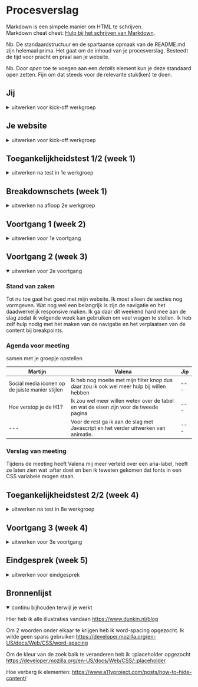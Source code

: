 # Procesverslag
Markdown is een simpele manier om HTML te schrijven.  
Markdown cheat cheet: [Hulp bij het schrijven van Markdown](https://github.com/adam-p/markdown-here/wiki/Markdown-Cheatsheet).

Nb. De standaardstructuur en de spartaanse opmaak van de README.md zijn helemaal prima. Het gaat om de inhoud van je procesverslag. Besteedt de tijd voor pracht en praal aan je website.

Nb. Door *open* toe te voegen aan een *details* element kun je deze standaard open zetten. Fijn om dat steeds voor de relevante stuk(ken) te doen.





## Jij

<details>
  <summary>uitwerken voor kick-off werkgroep</summary>

  ### Auteur:
  Martijn Kooijman

  #### Je startniveau:
  Rood

  #### Je focus:
  Responsiveness
 
</details>





## Je website

<details>
  <summary>uitwerken voor kick-off werkgroep</summary>

  ### Je opdracht:
  https://www.dunkin.nl/

  #### Screenshot(s) van de eerste pagina (small screen): 
  hier de naam van de pagina  
  <img src="readme-images/Dunkin1.png" width="375px" alt="omschrijving van de pagina">

  #### Screenshot(s) van de tweede pagina (small screen):
  hier de naam van de pagina  
  <img src="readme-images/Dunkin2.png" width="375px" alt="omschrijving van de pagina">
 
</details>



## Toegankelijkheidstest 1/2 (week 1)

<details>
  <summary>uitwerken na test in 1e werkgroep</summary>

  ### Bevindingen
  Lijst met je bevindingen die in de test naar voren kwamen:

  #### Screenreader
  Hier korte omschrijving (met indien nodig afbeeldingen)
  Ik ben met een screenreader door de website gegaan. Deze leest alle informatie voor. Het gebruik van een screenreader was nieuw voor mij en een uitdaging om erachter te komen hoe alles werkt. Ik heb meer inzichten gekregen in hoe een persoon met screenreader een website ervaart.

  #### Muis en Toetsenbord 
  Ik ben door de website van Dunkin heen gegaan met d.m.v. muis en toetsenbord. Opvallend is dat als men alleen met een toetsenbord door de website heen gaat er belangrijke informatie wordt overgeslagen. In mijn versie van de website ga ik dit zeker verbeteren door alle relevante informatie toegangkelijk te maken voor gebruikers met een visuele beperking.

  #### Motoriek (shocks, elastiekjes)
  We kregen een schokband op onze armen geplakt en hebben geprobeerd om gebruik te maken van de website. Wat mij opviel is dat simpele acties veel tijd kunnen kosten. Daarom moeten acties zo min mogelijk moeite kosten om tot een eindresultaat te komen.


  #### Visueel (brillen, contrast, kleurenblind, dark/light).
  Elke bril had zijn eigen unieke 'belemmering'. Hierdoor kreeg ik een indruk wat mensen met beperkt zicht ervaren als ze een website bezoeken.
  Belangrijke uitgangspunten zijn:
  - Dark mode voor mensen die gevoelig zijn voor licht
  - Duidelijk contrast, vormen zijn duidelijk en men kan zien waar ze beginnen en eindigen
  - Duidelijke labels bij elementen
 
</details>



## Breakdownschets (week 1)

<details>
  <summary>uitwerken na afloop 2e werkgroep</summary>

  ### de hele pagina: 
  
  <img src="https://user-images.githubusercontent.com/118127943/203886476-e18aa12c-6652-4abe-b72e-325d0d80152c.png" width="375px" alt="breakdown van de hele pagina">
  <img src="https://user-images.githubusercontent.com/118127943/203886478-0cea0aab-11ea-478f-b5fd-5421f0a33c8b.png" width="375px" alt="breakdown van de hele pagina">
  <img src="https://user-images.githubusercontent.com/118127943/203886480-a1ee46c7-f7ee-4dd7-9dd3-7958bbd8c34f.png" width="375px" alt="breakdown van de hele pagina">
  <img src="https://user-images.githubusercontent.com/118127943/203886483-64efe994-4899-48ed-a4c5-eac636a25d8a.png" width="375px" alt="breakdown van de hele pagina">
  <img src="https://user-images.githubusercontent.com/118127943/203886487-bb86a87c-1f10-4a3d-8e3a-fac33abf367d.png" width="375px" alt="breakdown van de hele pagina">
  <img src="https://user-images.githubusercontent.com/118127943/203886488-18606721-89ee-4f5a-ab2b-73eb0ef3cc18.png" width="375px" alt="breakdown van de hele pagina">
  <img src="https://user-images.githubusercontent.com/118127943/203886490-e6e8dfc2-cda5-4021-bd44-864e9bfb1699.png" width="375px" alt="breakdown van de hele pagina">
  <img src="https://user-images.githubusercontent.com/118127943/203886473-c59f7f10-551e-497f-a0d8-b0937dcf4f6f.png" width="375px" alt="breakdown van de hele pagina">

  ### dynamisch deel (bijv menu): 
  <img src="https://user-images.githubusercontent.com/118127943/203887956-0940e2d8-cd3e-4711-b1d0-1cb144efffd5.png" width="375px" alt="breakdown van een dynamisch deel">
  
  ### wellicht nog een dynamisch deel (bijv filter): 
  <img src="readme-images/dummy-plaatje.jpg" width="375px" alt="breakdown van nog een dynamisch deel">

</details>





## Voortgang 1 (week 2)

<details>
  <summary>uitwerken voor 1e voortgang</summary>

  ### Stand van zaken
  Ik vind het lastig om met CSS grid te werken. Ik heb zelf veel ervaring met flex box en ik wil zelf ook veel leren over grid. Aankomend weekend ga ik een inhaalslag maken om mijn eerste pagina volledig vorm te geven met CSS.

  ### Agenda voor meeting
  samen met je groepje opstellen

  | Martijn        | Jip          | Valena   |
  | ---            | ---                | ---          |
  | HTML Structuur presenteren | Voortgang met teamgenoten bespreken             | Ik wil bespreken over de grid van dropdown menu    |
  | Werking CSS ´order´ laten zien    | Planning van afgelopen weken | feedback van mijn team |
  | Positioning van plaatjes        | Hoe zijn jullie gestart?                | Eventuele tips          |
  | Eventuele tips van groepsgenoten        |                 |           |


  ### Verslag van meeting
  Wij hebben elkaars werk bekeken en beoordeeld. Zelf moet ik nog veel werk verrichten in de CSS. Ik heb Valena geholpen met haar CSS omdat een carousel niet helemaal werkte. Verder heb ik Jip uitgelegd hoe je het beste kunt beginnen met de start van zijn website. Ik heb verteld dat hij het beste met de HTML structuur kan beginnen en daarna vormgeven. Ook heb ik toegelicht hoe CSS flex 'order' werkt

</details>





## Voortgang 2 (week 3)

<details open>
  <summary>uitwerken voor 2e voortgang</summary>

  ### Stand van zaken
  Tot nu toe gaat het goed met mijn website. Ik moet alleen de secties nog vormgeven. Wat nog wel een belangrijk is zijn de navigatie en het daadwerkelijk responsive maken. Ik ga daar dit weekend hard mee aan de slag zodat ik volgende week kan gebruiken om veel vragen te stellen. Ik heb zelf hulp nodig met het maken van de navigatie en het verplaatsen van de content bij breakpoints.


  ### Agenda voor meeting
  samen met je groepje opstellen

  | Martijn      | Valena         | Jip    |
  | ---            | ---                | --- |
  | Social media iconen op de juiste manier stijlen  | Ik heb nog moeite met mijn filter knop dus daar zou ik ook wel meer hulp bij willen hebben | --- |
  | Hoe verstop je de H1? | Ik zou wel meer willen weten over de tabel en wat de eisen zijn voor de tweede pagina | --- |
  | --- | Voor de rest ga ik aan de slag met Javascript en het verder uitwerken van animatie. | --- |

  ### Verslag van meeting
  Tijdens de meeting heeft Valena mij meer verteld over een aria-label, heeft ze laten zien wat :after doet en ben ik teweten gekomen dat fonts in een CSS variabele mogen staan.

</details>





## Toegankelijkheidstest 2/2 (week 4)

<details>
  <summary>uitwerken na test in 8e werkgroep</summary>

  ### Bevindingen
  Lijst met je bevindingen die in de test naar voren kwamen (geef ook aan wat er verbeterd is). 
  

  #### Screenreader
  Ik heb mijn eigen website doorlopen d.m.v. een screenreader. Wat mij opviel is dat sommige kopjes werden overgeslagen. Dit kwam omdat sommige kopjes een paragraaf waren en geen kopje.


  #### Muis en Toetsenbord 
  Ik had de volledige HTML structuur van de website al gemaakt. Deze is zeer toegankelijk voor de gebruiker en er ontbraken geen elementen.


  #### Motoriek (shocks, elastiekjes)
  Voor mensen met Parkinson is het belangrijk dat interactie met elementen makkelijk is. Een manier om dit gebruiksvriendelijk te maken is om elementen groot te maken.
  Zo heb ik het icoon om de taal te selecteren groter gemaakt. Taal is een van de belangrijkste acties op de site en moet makkelijk te bereiken zijn.
  


  #### Visueel (brillen, contrast, kleurenblind, dark/light). 
  In de les hebben we getest met verschillende brillen die visuele berperkingen simuleren. Ik heb gemerkt dat ik mijn hoofd erg moet draaien of heel dicht op mijn scherm moet zitten om tekst goed te kunnen lezen. Gelukkig bevat de website veel grote koppen en is het een makkelijk leesbaar lettertype.

</details>





## Voortgang 3 (week 4)

<details>
  <summary>uitwerken voor 3e voortgang</summary>

  ### Stand van zaken
  Ik vond het lastig om bepaalde delen content op de juiste manier te plaatsen met grid. Uiteindelijk is mij dit gelukt.<br>
  
  ![image](https://user-images.githubusercontent.com/118127943/206673084-39824ed4-2468-4492-9388-0ce117850d7c.png)
  ![image](https://user-images.githubusercontent.com/118127943/206673270-f8e93f72-0f66-4800-ab4e-8367d0e6ab3a.png)<br>
  
  Hiernaast heb ik een responsive footer en navigatie gemaakt, dit ging goed en ben ik best trots op dat dit is gelukt.<br>
  
  Navigatie:<br>
  ![image](https://user-images.githubusercontent.com/118127943/206674000-77f2b270-5b3a-4d46-b54d-7ef1d1ff2bf0.png)
  ![image](https://user-images.githubusercontent.com/118127943/206673645-9e0353f0-0fdb-4d69-af46-8c0aaa7b2e34.png)
  
  Footer:<br>
  ![image](https://user-images.githubusercontent.com/118127943/206673737-ead76fa3-49e8-459a-9adc-280071d8c922.png)
  ![image](https://user-images.githubusercontent.com/118127943/206673786-b1dae772-1ed8-49c6-b7a8-df31bd0460ab.png)







  ### Agenda voor meeting
  samen met je groepje opstellen

  | Martijn     | Valena          |
  | ---            | ---                |
  | Op de blogs pagina wil ik dat de kolommen allemaal even grote afbeeldingen hebben  | Ik zou graag hulp willen met mijn social media iconen en hoe ik die van kleur makkelijk kan laten veranderen. Doordat dit niet standaard knoppen of links zijn begrijp ik niet helemaal hoe ik dat kan oplossen. Daarbij weet ik niet precies hoe ik een filtermenu kan toepassen en stylen binnen mijn pagina. Voor de rest gaat het aardig goed en denk ik dat ik zelfstandig aan de slag kan gaan.            |
  | Ik wil op de index pagina de koffie plaatjes naast elkaar zetten. Hier heb ik hulp nodig bij het positioneren en responsive maken |  |
  | Hoe maak je de navbar sticky? | |
  | Hoe maak ik de badge over een section | |


  ### Verslag van meeting
  Ik heb met Valena gekeken hoe we toepasselijke svg's kunnen vinden die we van kleur kunnen laten veranderen, maar helaas hebben we het probleem niet kunnen verhelpen.

</details>





## Eindgesprek (week 5)

<details>
  <summary>uitwerken voor eindgesprek</summary>

  ### Je uitkomst - karakteristiek screenshots:
  <img src="readme-images/dummy-plaatje.jpg" width="375px" alt="uitomst opdracht 1">

  ### Dit ging goed/Heb ik geleerd: 
  Ik heb geleerd om te werken met CSS grid. Dit is compleet nieuw voor mij en vind het leuk dat ik iets nieuws heb geleerd.
  ![grid](https://user-images.githubusercontent.com/118127943/207942063-eabbcd5b-6a7c-45fb-84e5-81a89706161c.png)

  Hiernaast heb ik nooit eerder een hamburger menu gemaakt die schaalt naar een 'normaal' menu.
  
  ![hamburger-menu](https://user-images.githubusercontent.com/118127943/207941280-03f7e7bd-9afb-43df-af1d-43c8d926430e.png)<br>
  Mobiel menu<br>
  
  ![normaal-menu](https://user-images.githubusercontent.com/118127943/207941405-2dd137f1-5ea6-4de2-ac50-34eb61fff8b3.png)<br>
  Normaal menu<br>
  
  Ook heb ik geleerd hoe je d.m.v. 'css order' elementen kan verplaatsen en hoe je elementen onzichtbaar maakt d.m.v. de bron: a11yproject
  ![header-order](https://user-images.githubusercontent.com/118127943/207941535-3231bfa7-8e9f-4c1e-9193-617a90c20a9e.png)
  D.m.v. 'order' geef je pririoteit aan de volgorde van elementen.<br>
  
  ![Visually-hidden](https://user-images.githubusercontent.com/118127943/207941703-910026b6-5773-4bd5-8a56-5b605c050be0.png)
  Hiermee maak je elementen onzichtbaar voor de gebruiker, maar leesbaar voor een screenreader
 

  ### Dit was lastig/Is niet gelukt:
  Korte omschrijving met plaatjes

  <img src="readme-images/dummy-plaatje.jpg" width="375px" alt="bummer">
</details>





## Bronnenlijst

<details open>
  <summary>continu bijhouden terwijl je werkt</summary>

  Hier heb ik alle illustraties vandaan
  https://www.dunkin.nl/blog
  
  Om 2 woorden onder elkaar te krijgen heb ik word-spacing opgezocht. Ik wilde geen spans gebruiken
  https://developer.mozilla.org/en-US/docs/Web/CSS/word-spacing
  
  Om de kleur van de zoek balk te veranderen heb ik ::placeholder opgezocht
  https://developer.mozilla.org/en-US/docs/Web/CSS/::placeholder
  
  Hoe verberg ik elementen:
  https://www.a11yproject.com/posts/how-to-hide-content/

</details>
